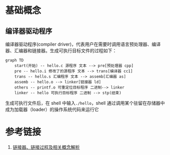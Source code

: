 # 基础概念

## 编译器驱动程序

编译器驱动程序(compiler driver)，代表用户在需要时调用语言预处理器、编译器、汇编器和链接器。生成可执行目标文件的过程如下：

```mermaid
graph TD
    start(开始) -- hello.c 源程序 文本 --> pre[预处理器 cpp]
    pre -- hello.i 修改了的源程序 文本 --> trans[编译器 cc1]
    trans -- hello.s 汇编程序 文本 --> assemb[汇编器 as]
    assemb -- hello.o --> linker[链接器 ld]
    others -- printf.o 可重定位目标程序 二进制--> linker
    linker -- hello 可执行目标程序 二进制 --> stp(结束)
```

生成可执行文件后，在 shell 中输入`./hello`，shell 通过调用某个驻留在存储器中成为加载器（loader）的操作系统代码来运行它

# 参考链接

1. [链接器、链接过程及相关概念解析](https://blog.csdn.net/yueguangmuyu/article/details/116710102)
